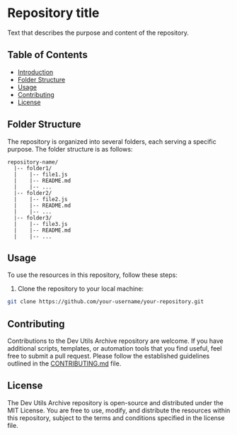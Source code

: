 # Repository title

Text that describes the purpose and content of the repository.

## Table of Contents

- [Introduction](#introduction)
- [Folder Structure](#folder-structure)
- [Usage](#usage)
- [Contributing](#contributing)
- [License](#license)

## Folder Structure

The repository is organized into several folders, each serving a specific purpose. The folder structure is as follows:

```
repository-name/
  |-- folder1/
  |    |-- file1.js
  |    |-- README.md
  |    |-- ...
  |-- folder2/
  |    |-- file2.js
  |    |-- README.md
  |    |-- ...
  |-- folder3/
  |    |-- file3.js
  |    |-- README.md
  |    |-- ...
```

## Usage

To use the resources in this repository, follow these steps:

1. Clone the repository to your local machine:

```bash
git clone https://github.com/your-username/your-repository.git
```

## Contributing
Contributions to the Dev Utils Archive repository are welcome. If you have additional scripts, templates, or automation tools that you find useful, feel free to submit a pull request. Please follow the established guidelines outlined in the <a href="./docs/">CONTRIBUTING.md</a> file.

## License
The Dev Utils Archive repository is open-source and distributed under the MIT License. You are free to use, modify, and distribute the resources within this repository, subject to the terms and conditions specified in the license file.